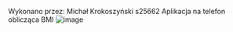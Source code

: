Wykonano przez: Michał Krokoszyński s25662
Aplikacja na telefon oblicząca BMI 
![image](https://github.com/user-attachments/assets/43331e0f-c3ab-44f0-97ff-a4cf12d08b3d)
